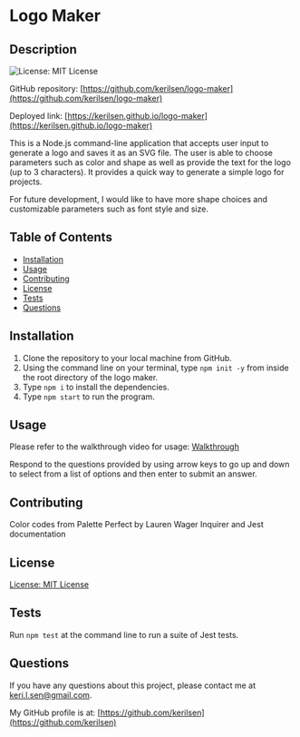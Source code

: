 # Logo Maker

## Description

![License: MIT License](https://img.shields.io/badge/License-MIT-yellow.svg)

GitHub repository: [https://github.com/kerilsen/logo-maker](https://github.com/kerilsen/logo-maker)

Deployed link: [https://kerilsen.github.io/logo-maker](https://kerilsen.github.io/logo-maker)

This is a Node.js command-line application that accepts user input to generate a logo and saves it as an SVG file. The user is able to choose parameters such as color and shape as well as provide the text for the logo (up to 3 characters). It provides a quick way to generate a simple logo for projects. 
  
For future development, I would like to have more shape choices and customizable parameters such as font style and size.

## Table of Contents

- [Installation](#installation)
- [Usage](#usage)
- [Contributing](#contributing)
- [License](#license)
- [Tests](#tests)
- [Questions](#questions)

## Installation

1. Clone the repository to your local machine from GitHub.
2. Using the command line on your terminal, type ``npm init -y`` from inside the root directory of the logo maker.
3. Type ``npm i`` to install the dependencies.
4. Type ``npm start`` to run the program.

## Usage

Please refer to the walkthrough video for usage:
[Walkthrough](https://drive.google.com/file/d/1fsMNv4DHxsSj87yDgtr76NnPTMyMnb5P/view)

Respond to the questions provided by using arrow keys to go up and down to select from a list of options and then enter to submit an answer.

## Contributing

Color codes from Palette Perfect by Lauren Wager
Inquirer and Jest documentation

## License

[License: MIT License](https://opensource.org/licenses/MIT)

## Tests

Run ``npm test`` at the command line to run a suite of Jest tests.

## Questions

If you have any questions about this project, please contact me at keri.l.sen@gmail.com.

My GitHub profile is at: [https://github.com/kerilsen](https://github.com/kerilsen)
